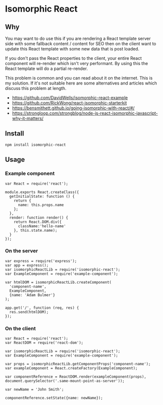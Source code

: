 # Isomorphic React

## Why
You may want to do use this if you are rendering a React template server side with some fallback content / content for SEO then on the client want to update this React template with some new data that is post loaded.

If you don't pass the React properties to the client, your entire React component will re-render which isn't very performant. By using this the React template will do a partial re-render.

This problem is common and you can read about it on the internet. This is my solution. If it's not suitable here are some alternatives and articles which discuss this problem at length. 

* https://github.com/DavidWells/isomorphic-react-example
* https://github.com/RickWong/react-isomorphic-starterkit
* https://bensmithett.github.io/going-isomorphic-with-react/#/
* https://strongloop.com/strongblog/node-js-react-isomorphic-javascript-why-it-matters/

## Install

`npm install isomorphic-react`

## Usage

### Example component

```
var React = require('react');

module.exports React.createClass({
  getInitialState: function () {
    return {
      name: this.props.name
    };
  },
  render: function render() {
    return React.DOM.div({
      className:'hello-name'
    }, this.state.name);
  }
});
```

### On the server

```
var express = require('express');
var app = express();
var isomorphicReactLib = require('isomorphic-react');
var ExampleComponent = require('example-component');

var htmlDOM = isomorphicReactLib.createComponent(
  'component-name', 
  ExampleComponent, 
  {name: 'Adam Bulmer'}
);

app.get('/', function (req, res) {
  res.send(htmlDOM);
});
```

### On the client

```
var React = require('react');
var ReactDOM = require('react-dom');

var isomorphicReactLib = require('isomorphic-react');
var ExampleComponent = require('example-component');

var props = isomorphicReactLib.getComponentProps('component-name');
var exampleComponent = React.createFactory(ExampleComponent);

var componentReference = ReactDOM.render(exampleComponent(props), document.querySelector('.same-mount-point-as-server'));

var newName = 'John Smith';

componentReference.setState({name: newName});
```